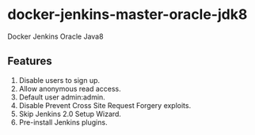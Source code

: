 # docker-jenkins-master-oracle-jdk8
Docker Jenkins Oracle Java8

## Features

1. Disable users to sign up.
2. Allow anonymous read access.
3. Default user admin:admin.
4. Disable Prevent Cross Site Request Forgery exploits.
5. Skip Jenkins 2.0 Setup Wizard.
6. Pre-install Jenkins plugins.
